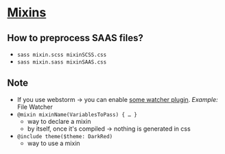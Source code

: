 # [Mixins](https://sass-lang.com/guide/#mixins)

## How to preprocess SAAS files?
* `sass mixin.scss mixinSCSS.css`
* `sass mixin.sass mixinSAAS.css`

## Note
* If you use webstorm -> you can enable [some watcher plugin](https://www.jetbrains.com/help/webstorm/transpiling-sass-less-and-scss-to-css.html). _Example:_ File Watcher
* `@mixin mixinName(VariablesToPass) {
  …
  }`
  * way to declare a mixin
  * by itself, once it's compiled -> nothing is generated in css
* `@include theme($theme: DarkRed)`
  * way to use a mixin
